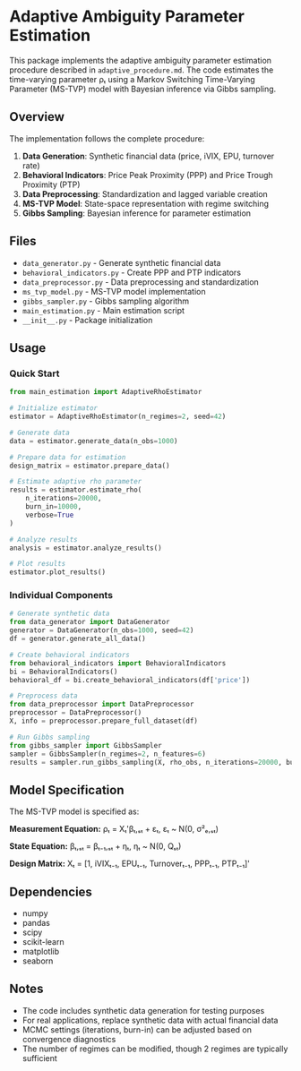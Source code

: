 # Adaptive Ambiguity Parameter Estimation

This package implements the adaptive ambiguity parameter estimation procedure described in `adaptive_procedure.md`. The code estimates the time-varying parameter ρₜ using a Markov Switching Time-Varying Parameter (MS-TVP) model with Bayesian inference via Gibbs sampling.

## Overview

The implementation follows the complete procedure:

1. **Data Generation**: Synthetic financial data (price, iVIX, EPU, turnover rate)
2. **Behavioral Indicators**: Price Peak Proximity (PPP) and Price Trough Proximity (PTP)
3. **Data Preprocessing**: Standardization and lagged variable creation
4. **MS-TVP Model**: State-space representation with regime switching
5. **Gibbs Sampling**: Bayesian inference for parameter estimation

## Files

- `data_generator.py` - Generate synthetic financial data
- `behavioral_indicators.py` - Create PPP and PTP indicators
- `data_preprocessor.py` - Data preprocessing and standardization
- `ms_tvp_model.py` - MS-TVP model implementation
- `gibbs_sampler.py` - Gibbs sampling algorithm
- `main_estimation.py` - Main estimation script
- `__init__.py` - Package initialization

## Usage

### Quick Start

```python
from main_estimation import AdaptiveRhoEstimator

# Initialize estimator
estimator = AdaptiveRhoEstimator(n_regimes=2, seed=42)

# Generate data
data = estimator.generate_data(n_obs=1000)

# Prepare data for estimation
design_matrix = estimator.prepare_data()

# Estimate adaptive rho parameter
results = estimator.estimate_rho(
    n_iterations=20000,
    burn_in=10000,
    verbose=True
)

# Analyze results
analysis = estimator.analyze_results()

# Plot results
estimator.plot_results()
```

### Individual Components

```python
# Generate synthetic data
from data_generator import DataGenerator
generator = DataGenerator(n_obs=1000, seed=42)
df = generator.generate_all_data()

# Create behavioral indicators
from behavioral_indicators import BehavioralIndicators
bi = BehavioralIndicators()
behavioral_df = bi.create_behavioral_indicators(df['price'])

# Preprocess data
from data_preprocessor import DataPreprocessor
preprocessor = DataPreprocessor()
X, info = preprocessor.prepare_full_dataset(df)

# Run Gibbs sampling
from gibbs_sampler import GibbsSampler
sampler = GibbsSampler(n_regimes=2, n_features=6)
results = sampler.run_gibbs_sampling(X, rho_obs, n_iterations=20000, burn_in=10000)
```

## Model Specification

The MS-TVP model is specified as:

**Measurement Equation:**
ρₜ = Xₜ'βₜ,ₛₜ + εₜ, εₜ ~ N(0, σ²ₑ,ₛₜ)

**State Equation:**
βₜ,ₛₜ = βₜ₋₁,ₛₜ + ηₜ, ηₜ ~ N(0, Qₛₜ)

**Design Matrix:**
Xₜ = [1, iVIXₜ₋₁, EPUₜ₋₁, Turnoverₜ₋₁, PPPₜ₋₁, PTPₜ₋₁]'

## Dependencies

- numpy
- pandas
- scipy
- scikit-learn
- matplotlib
- seaborn

## Notes

- The code includes synthetic data generation for testing purposes
- For real applications, replace synthetic data with actual financial data
- MCMC settings (iterations, burn-in) can be adjusted based on convergence diagnostics
- The number of regimes can be modified, though 2 regimes are typically sufficient